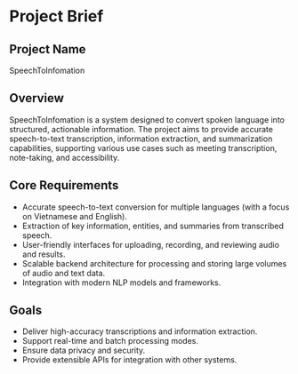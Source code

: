 # Project Brief

## Project Name
SpeechToInfomation

## Overview
SpeechToInfomation is a system designed to convert spoken language into structured, actionable information. The project aims to provide accurate speech-to-text transcription, information extraction, and summarization capabilities, supporting various use cases such as meeting transcription, note-taking, and accessibility.

## Core Requirements
- Accurate speech-to-text conversion for multiple languages (with a focus on Vietnamese and English).
- Extraction of key information, entities, and summaries from transcribed speech.
- User-friendly interfaces for uploading, recording, and reviewing audio and results.
- Scalable backend architecture for processing and storing large volumes of audio and text data.
- Integration with modern NLP models and frameworks.

## Goals
- Deliver high-accuracy transcriptions and information extraction.
- Support real-time and batch processing modes.
- Ensure data privacy and security.
- Provide extensible APIs for integration with other systems. 